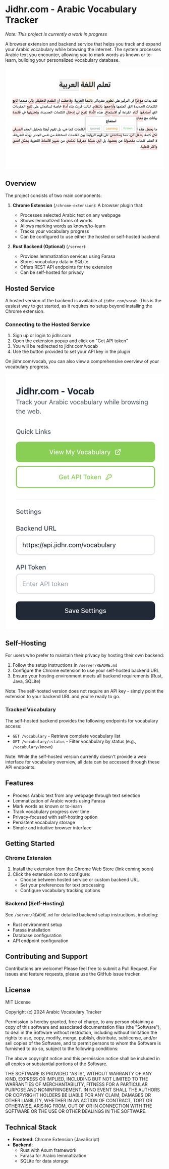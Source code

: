 # Jidhr.com - Arabic Vocabulary Tracker

_Note: This project is currently a work in progress_

A browser extension and backend service that helps you track and expand your Arabic vocabulary while browsing the internet. The system processes Arabic text you encounter, allowing you to mark words as known or to-learn, building your personalized vocabulary database.

![Demo of the Arabic Vocabulary Tracker](examples/jidhr-vocab-chrome-extension-screenshot.png)

## Overview

The project consists of two main components:

1. **Chrome Extension** (`/chrome-extension`):
   A browser plugin that:

   - Processes selected Arabic text on any webpage
   - Shows lemmatized forms of words
   - Allows marking words as known/to-learn
   - Tracks your vocabulary progress
   - Can be configured to use either the hosted or self-hosted backend

2. **Rust Backend (Optional)** (`/server`):
   - Provides lemmatization services using Farasa
   - Stores vocabulary data in SQLite
   - Offers REST API endpoints for the extension
   - Can be self-hosted for privacy

## Hosted Service

A hosted version of the backend is available at `jidhr.com/vocab`. This is the easiest way to get started, as it requires no setup beyond installing the Chrome extension.

### Connecting to the Hosted Service

1. Sign up or login to jidhr.com
2. Open the extension popup and click on "Get API token"
3. You will be redirected to jidhr.com/vocab
4. Use the button provided to set your API key in the plugin

On jidhr.com/vocab, you can also view a comprehensive overview of your vocabulary progress.

![Extension Settings](examples/jidhr-vocab-chrome-extension-settings.png)

## Self-Hosting

For users who prefer to maintain their privacy by hosting their own backend:

1. Follow the setup instructions in `/server/README.md`
2. Configure the Chrome extension to use your self-hosted backend URL
3. Ensure your hosting environment meets all backend requirements (Rust, Java, SQLite)

Note: The self-hosted version does not require an API key - simply point the extension to your backend URL and you're ready to go.

### Tracked Vocabulary

The self-hosted backend provides the following endpoints for vocabulary access:

- `GET /vocabulary` - Retrieve complete vocabulary list
- `GET /vocabulary/:status` - Filter vocabulary by status (e.g., `/vocabulary/known`)

Note: While the self-hosted version currently doesn't provide a web interface for vocabulary overview, all data can be accessed through these API endpoints.

## Features

- Process Arabic text from any webpage through text selection
- Lemmatization of Arabic words using Farasa
- Mark words as known or to-learn
- Track vocabulary progress over time
- Privacy-focused with self-hosting option
- Persistent vocabulary storage
- Simple and intuitive browser interface

## Getting Started

### Chrome Extension

1. Install the extension from the Chrome Web Store (link coming soon)
2. Click the extension icon to configure:
   - Choose between hosted service or custom backend URL
   - Set your preferences for text processing
   - Configure vocabulary tracking options

### Backend (Self-Hosting)

See `/server/README.md` for detailed backend setup instructions, including:

- Rust environment setup
- Farasa installation
- Database configuration
- API endpoint configuration

## Contributing and Support

Contributions are welcome! Please feel free to submit a Pull Request. For issues and feature requests, please use the GitHub issue tracker.

## License

MIT License

Copyright (c) 2024 Arabic Vocabulary Tracker

Permission is hereby granted, free of charge, to any person obtaining a copy
of this software and associated documentation files (the "Software"), to deal
in the Software without restriction, including without limitation the rights
to use, copy, modify, merge, publish, distribute, sublicense, and/or sell
copies of the Software, and to permit persons to whom the Software is
furnished to do so, subject to the following conditions:

The above copyright notice and this permission notice shall be included in all
copies or substantial portions of the Software.

THE SOFTWARE IS PROVIDED "AS IS", WITHOUT WARRANTY OF ANY KIND, EXPRESS OR
IMPLIED, INCLUDING BUT NOT LIMITED TO THE WARRANTIES OF MERCHANTABILITY,
FITNESS FOR A PARTICULAR PURPOSE AND NONINFRINGEMENT. IN NO EVENT SHALL THE
AUTHORS OR COPYRIGHT HOLDERS BE LIABLE FOR ANY CLAIM, DAMAGES OR OTHER
LIABILITY, WHETHER IN AN ACTION OF CONTRACT, TORT OR OTHERWISE, ARISING FROM,
OUT OF OR IN CONNECTION WITH THE SOFTWARE OR THE USE OR OTHER DEALINGS IN THE
SOFTWARE.

## Technical Stack

- **Frontend**: Chrome Extension (JavaScript)
- **Backend**:
  - Rust with Axum framework
  - Farasa for Arabic lemmatization
  - SQLite for data storage
